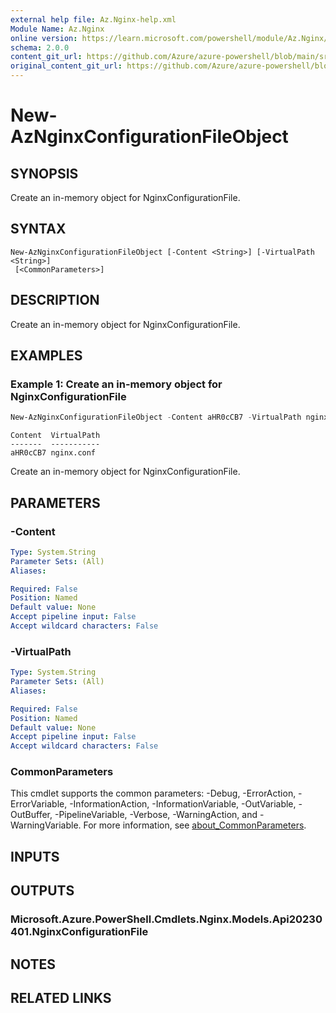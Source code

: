```yaml
---
external help file: Az.Nginx-help.xml
Module Name: Az.Nginx
online version: https://learn.microsoft.com/powershell/module/Az.Nginx/new-AzNginxConfigurationFileObject
schema: 2.0.0
content_git_url: https://github.com/Azure/azure-powershell/blob/main/src/Nginx/Nginx/help/New-AzNginxConfigurationFileObject.md
original_content_git_url: https://github.com/Azure/azure-powershell/blob/main/src/Nginx/Nginx/help/New-AzNginxConfigurationFileObject.md
---
```


# New-AzNginxConfigurationFileObject

## SYNOPSIS
Create an in-memory object for NginxConfigurationFile.

## SYNTAX

```
New-AzNginxConfigurationFileObject [-Content <String>] [-VirtualPath <String>]
 [<CommonParameters>]
```

## DESCRIPTION
Create an in-memory object for NginxConfigurationFile.

## EXAMPLES

### Example 1: Create an in-memory object for NginxConfigurationFile
```powershell
New-AzNginxConfigurationFileObject -Content aHR0cCB7 -VirtualPath nginx.conf
```

```output
Content  VirtualPath
-------  -----------
aHR0cCB7 nginx.conf
```

Create an in-memory object for NginxConfigurationFile.

## PARAMETERS

### -Content

```yaml
Type: System.String
Parameter Sets: (All)
Aliases:

Required: False
Position: Named
Default value: None
Accept pipeline input: False
Accept wildcard characters: False
```

### -VirtualPath

```yaml
Type: System.String
Parameter Sets: (All)
Aliases:

Required: False
Position: Named
Default value: None
Accept pipeline input: False
Accept wildcard characters: False
```

### CommonParameters
This cmdlet supports the common parameters: -Debug, -ErrorAction, -ErrorVariable, -InformationAction, -InformationVariable, -OutVariable, -OutBuffer, -PipelineVariable, -Verbose, -WarningAction, and -WarningVariable. For more information, see [about_CommonParameters](http://go.microsoft.com/fwlink/?LinkID=113216).

## INPUTS

## OUTPUTS

### Microsoft.Azure.PowerShell.Cmdlets.Nginx.Models.Api20230401.NginxConfigurationFile

## NOTES

## RELATED LINKS
